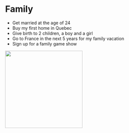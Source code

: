 # Family 
- Get married at the age of 24
- Buy my first home in Quebec
- Give birth to 2 children, a boy and a girl
- Go to France in the next 5 years for my family vacation
- Sign up for a family game show

<img src = "https://freerangestock.com/sample/134391/happy-family-holding-hands-with-ocean-and-sunset-in-the-background.jpg" height ="250px">